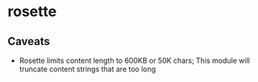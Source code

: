# rosette

## Caveats

- Rosette limits content length to 600KB or 50K chars; This module will truncate content strings that
  are too long
